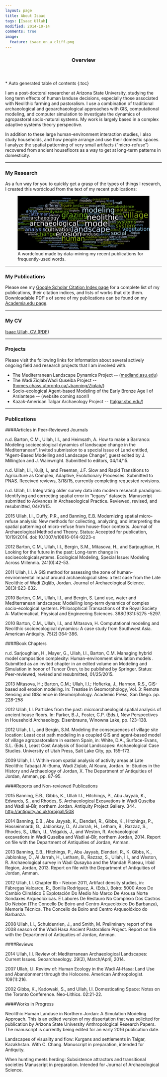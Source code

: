 ```yaml
---
layout: page
title: About Isaac
tags: [Isaac Ullah]
modified: 2014-10-14
comments: true
image:
  feature: isaac_on_a_cliff.png
---
```


<section id="table-of-contents" class="toc">
  <header>
    <h3>Overview</h3>
  </header>
<div id="drawer" markdown="1">
*  Auto generated table of contents
{:toc}
</div>
</section><!-- /#table-of-contents -->

I am a post-doctoral researcher at Arizona State University, studying the long term effects of human landuse decisions, especially those associated with Neolithic farming and pastoralism. I use a combination of traditional archaeological and geoarchaeological approaches with GIS, computational modeling, and computer simulation to investigate the dynamics of agropastoral socio-natural systems. My work is largely based in a complex adaptive systems theory perspective.

In addition to these large human-environment interaction studies, I also study households, and how people arrange and use their domestic spaces. I analyze the spatial patterning of very small artifacts ("micro-refuse") recovered from ancient housefloors as a way to get at long-term patterns in domesticity.

* * *

### My Research

As a fun way for you to quickly get a grasp of the types of things I research, I created this wordcloud from the text of my recent publications:
<figure>
	<img src="/images/total_wordcloud.png" alt="A wordcloud of terms from Isaac's recent publications">
	<figcaption> A wordcloud made by data-mining my recent publications for frequently-used words.</figcaption>
</figure>

* * *

### My Publications

Please see my [Google Scholar Citation Index page](http://scholar.google.com/citations?hl=en&user=Rrg5NlUAAAAJ) for a complete list of my publications, their citation indices, and lists of works that cite them.
Downloadable PDF's of some of my publications can be found on my [Academia.edu page](https://asu.academia.edu/IsaacUllah).

* * *

### My CV

[Isaac Ullah, CV (PDF)](/pdf/Isaac_Ullah_CV.pdf)

* * *

### Projects
Please visit the following links for information about several actively ongoing field and research projects that I am involved with.

* The Mediterranean Landscape Dynamics Project -- ([medland.asu.edu](http://medland.asu.edu))
* The Wadi Ziqlab/Wadi Quseiba Project -- ([homes.chass.utoronto.ca/~banning/Ziqlab/](http://homes.chass.utoronto.ca/%7Ebanning/Ziqlab/))
* Socio-ecological Agent-based Modeling of the Early Bronze Age I of Arslantepe -- (website coming soon!)
* Kazak-American Talgar Archaeology Project -- ([talgar.sbc.edu/](http://talgar.sbc.edu/))

* * *

### Publications

####Articles in Peer-Reviewed Journals

n.d.	Barton, C.M., Ullah, I.I., and Heimsath, A. How to make a Barranco: Modeling socioecological dynamics of landscape change in the Mediterranean”. Invited submission to a special issue of Land entitled, “Agent-Based Modelling and Landscape Change”, guest edited by J. Millington and J. Wainwright. Submitted to editors, 04/14/15.

n.d.	Ullah, I.I., Kuijt, I., and Freeman, J.F. Slow and Rapid Transitions to Agriculture as Complex, Adaptive, Evolutionary Processes. Submitted to PNAS. Received reviews, 3/18/15, currently completing requested revisions.

n.d.	Ullah, I.I. Integrating older survey data into modern research paradigms: Identifying and correcting spatial error in “legacy” datasets. Manuscript submitted to Advances in Archaeological Practice. Reviewed, revised, and resubmitted, 04/01/15.

2015	Ullah, I.I., Duffy, P.R., and Banning, E.B. Modernizing spatial micro-refuse analysis: New methods for collecting, analyzing, and interpreting the spatial patterning of micro-refuse from house-floor contexts. Journal of Archaeological Method and Theory. Status: Accepted for publication, 10/19/2014. doi: 10.1007/s10816-014-9223-x

2012 	Barton, C.M., Ullah, I.I., Bergin, S.M., Mitasova, H., and Sarjoughian, H. Looking for the future in the past: Long-term change in socioecologicalsystems. Ecological Modeling, Special Issue: Modeling Across Millennia. 241(0):42-53.

2011 	Ullah, I.I. A GIS method for assessing the zone of human-environmental impact around archaeological sites: a test case from the Late Neolithic of Wadi Ziqlâb, Jordan. Journal of Archaeological Science. 38(3):623-632.

2010 	Barton, C.M., Ullah, I.I., and Bergin, S. Land use, water and Mediterranean landscapes: Modelling long-term dynamics of complex socio-ecological systems. Philosophical Transactions of the Royal Society A: Mathematical, Physical and Engineering Sciences.  368(1931):5275 -5297.

2010 	Barton, C.M., Ullah, I.I., and Mitasova, H. Computational modeling and Neolithic socioecological dynamics: A case study from Southwest Asia. American Antiquity.  75(2):364-386.

####Book Chapters

n.d.	Sarjoughian, H., Mayer, G., Ullah, I.I., Barton, C.M. Managing hybrid model composition complexity: Human-environment simulation models . Submitted as an invited chapter in an edited volume on Modeling and Simulation in honor of Tuncer Ören, to be published by Springer. Status: Peer-reviewed, revised and resubmitted, 01/25/2015.

2013	Mitasova, H.; Barton, C.M.; Ullah, I.I.; Hofierka, J., Harmon, R.S., GIS-based soil erosion modeling. In: Treatise in Geomorphology, Vol. 3: Remote Sensing and GIScience in Geomorphology. Academic Press, San Diego. pp. 228-258

2012	Ullah, I.I. Particles from the past: microarchaeologial spatial analysis of ancient house floors. In: Parker, B.J., Foster, C.P. (Eds.), New Perspectives in Household Archaeology. Eisenbrauns, Winowna Lake, pp. 123–138.

2012 	Ullah, I.I., and Bergin, S.M. Modeling the consequences of village site location: Least cost path modeling in a coupled GIS and agent-based model of village agropastoralism in eastern Spain, in: White, D.A., Surface-Evans, S.L. (Eds.), Least Cost Analysis of Social Landscapes: Archaeological Case Studies. University of Utah Press, Salt Lake City, pp. 155–173.

2009 	Ullah, I.I. Within-room spatial analysis of activity areas at Late Neolithic Tabaqat Al-Buma, Wadi Ziqlab, Al Koura, Jordan. In: Studies in the History and Archaeology of Jordan, X. The Department of Antiquities of Jordan, Amman, pp. 87-95.

####Reports and Non-reviewed Publications

2015	Banning, E.B., Gibbs, K., Ullah I.I., Hitchings, P., Abu Jayyab, K., Edwards, S., and Rhodes, S. Archaeological Excavations in Wadi Quseiba and Wadi al-Bîr, northern Jordan. Antiquity Project Gallery. 344. http://antiquity.ac.uk/projgall/508

2014	Banning, E.B., Abu Jayyab, K., Elendari, R., Gibbs, K., Hitchings, P., Hosseinmardi, G., Jablonkay, D., Al Jarrah, H., Letham, B., Razzaz, S., Rhodes, S., Ullah, I.I., Velgakis, J., and Weston, R. Archaeological excavations in Wadi Quseiba and Wadi al-Bîr, northern Jordan, 2014. Report on file with the Department of Antiquities of Jordan, Amman.

2013	Banning, E.B., Hitchings, P., Abu Jayyab, Elendari, R., K. Gibbs, K., Jablonkay, D., Al Jarrah, H., Letham, B., Razzaz, S., Ullah, I.I., and Weston, R. Archaeological survey in Wadi Qusayba and the Mandah Plateau, Irbid Region, Jordan, 2013. Report on file with the Department of Antiquities of Jordan, Amman.

2012 	Ullah, I.I. Chapter IIb - Neixon 2011, Artifact density studies, in: Fábregas Valcarce, R., Bonilla Rodríguez, A. (Eds.), Boiro: 5000 Anos De Cambio Climático E Explotación Do Medio No Marco De Arousa Norte Sondaxes Arqueolóxicas. E Labores De Restauro No Complexo Dos Castros Do Neixón (The Concello De Boiro and Centro Arqueolóxico Do Barbanza), Memoria Técnica. The Concello de Boiro and Centro Arqueolóxico do Barbanza.

2008 	Ullah, I.I., Schuldenrien, J., and Smith, M. Preliminary report of the 2008 season of the Wadi Hasa Ancient Pastoralism Project. Report on file with the Department of Antiquities of Jordan, Amman.

####Reviews

2014 	Ullah, I.I. Review of: Mediterranean Archaeological Landscapes: Current Issues. Geoarchaeology. 29(2), March/April, 2014.

2007 	Ullah, I.I. Review of: Human Ecology in the Wadi Al-Hasa: Land Use and Abandonment through the Holocene. American Anthropologist. 109(1):216.

2002 	Gibbs, K., Kadowaki, S., and Ullah, I.I. Domesticating Space: Notes on the Toronto Conference. Neo-Lithics. 02:21-22.

####Works in Progress

Neolithic Human Landuse in Northern Jordan: A Simulation Modeling Approach. This is an edited version of my dissertation that was solicited for publication by Arizona State University Anthropological Research Papers. The manuscript is currently being edited for an early 2016 publication date.

Landscapes of visuality and flow: Kurgans and settlements in Talgar, Kazakhstan. With C. Chang. Manuscript in preparation, intended for Antiquity.

When hunting meets herding: Subsistence attractors and transitional societies Manuscript in preparation. Intended for Journal of Archaeological Science.
